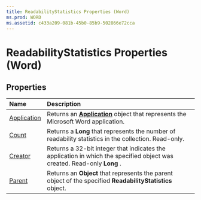 ```yaml
---
title: ReadabilityStatistics Properties (Word)
ms.prod: WORD
ms.assetid: c433a209-081b-45b0-85b9-502866e72cca
---
```



# ReadabilityStatistics Properties (Word)

## Properties



|**Name**|**Description**|
|:-----|:-----|
|[Application](readabilitystatistics-application-property-word.md)|Returns an  **[Application](application-object-word.md)** object that represents the Microsoft Word application.|
|[Count](readabilitystatistics-count-property-word.md)|Returns a  **Long** that represents the number of readability statistics in the collection. Read-only.|
|[Creator](readabilitystatistics-creator-property-word.md)|Returns a 32-bit integer that indicates the application in which the specified object was created. Read-only  **Long** .|
|[Parent](readabilitystatistics-parent-property-word.md)|Returns an  **Object** that represents the parent object of the specified **ReadabilityStatistics** object.|

